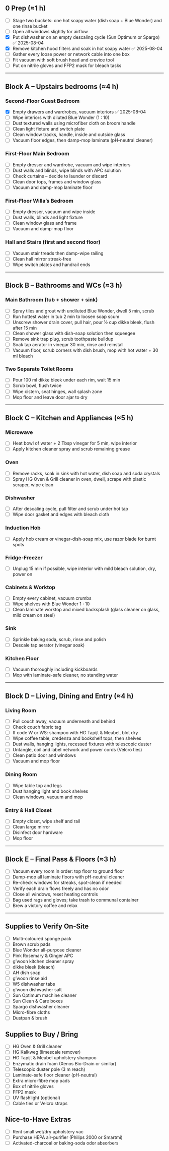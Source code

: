 ## 0 Prep (≈1 h)
- [ ] Stage two buckets: one hot soapy water (dish soap + Blue Wonder) and one rinse bucket  
- [ ] Open all windows slightly for airflow  
- [x] Put dishwasher on an empty descaling cycle (Sun Optimum or Spargo) ✅ 2025-08-04
- [x] Remove kitchen hood filters and soak in hot soapy water ✅ 2025-08-04
- [ ] Gather every loose power or network cable into one box  
- [ ] Fit vacuum with soft brush head and crevice tool  
- [ ] Put on nitrile gloves and FFP2 mask for bleach tasks  

---

## Block A – Upstairs bedrooms (≈4 h)

### Second-Floor Guest Bedroom
- [x] Empty drawers and wardrobes, vacuum interiors ✅ 2025-08-04
- [ ] Wipe interiors with diluted Blue Wonder (1 : 10)  
- [ ] Dust textured walls using microfiber cloth on broom handle  
- [ ] Clean light fixture and switch plate  
- [ ] Clean window tracks, handle, inside and outside glass  
- [ ] Vacuum floor edges, then damp-mop laminate (pH-neutral cleaner)  

### First-Floor Main Bedroom
- [ ] Empty dresser and wardrobe, vacuum and wipe interiors  
- [ ] Dust walls and blinds, wipe blinds with APC solution  
- [ ] Check curtains – decide to launder or discard  
- [ ] Clean door tops, frames and window glass  
- [ ] Vacuum and damp-mop laminate floor  

### First-Floor Willa’s Bedroom
- [ ] Empty dresser, vacuum and wipe inside  
- [ ] Dust walls, blinds and light fixture  
- [ ] Clean window glass and frame  
- [ ] Vacuum and damp-mop floor  

### Hall and Stairs (first and second floor)
- [ ] Vacuum stair treads then damp-wipe railing  
- [ ] Clean hall mirror streak-free  
- [ ] Wipe switch plates and handrail ends  

---

## Block B – Bathrooms and WCs (≈3 h)

### Main Bathroom (tub + shower + sink)
- [ ] Spray tiles and grout with undiluted Blue Wonder, dwell 5 min, scrub  
- [ ] Run hottest water in tub 2 min to loosen soap scum  
- [ ] Unscrew shower drain cover, pull hair, pour ½ cup dikke bleek, flush after 15 min  
- [ ] Clean shower glass with dish-soap solution then squeegee  
- [ ] Remove sink trap plug, scrub toothpaste buildup  
- [ ] Soak tap aerator in vinegar 30 min, rinse and reinstall  
- [ ] Vacuum floor, scrub corners with dish brush, mop with hot water + 30 ml bleach  

### Two Separate Toilet Rooms
- [ ] Pour 100 ml dikke bleek under each rim, wait 15 min  
- [ ] Scrub bowl, flush twice  
- [ ] Wipe cistern, seat hinges, wall splash zone  
- [ ] Mop floor and leave door ajar to dry  

---

## Block C – Kitchen and Appliances (≈5 h)

### Microwave
- [ ] Heat bowl of water + 2 Tbsp vinegar for 5 min, wipe interior  
- [ ] Apply kitchen cleaner spray and scrub remaining grease  

### Oven
- [ ] Remove racks, soak in sink with hot water, dish soap and soda crystals  
- [ ] Spray HG Oven & Grill cleaner in oven, dwell, scrape with plastic scraper, wipe clean  

### Dishwasher
- [ ] After descaling cycle, pull filter and scrub under hot tap  
- [ ] Wipe door gasket and edges with bleach cloth  

### Induction Hob
- [ ] Apply hob cream or vinegar-dish-soap mix, use razor blade for burnt spots  

### Fridge-Freezer
- [ ] Unplug 15 min if possible, wipe interior with mild bleach solution, dry, power on  

### Cabinets & Worktop
- [ ] Empty every cabinet, vacuum crumbs  
- [ ] Wipe shelves with Blue Wonder 1 : 10  
- [ ] Clean laminate worktop and mixed backsplash (glass cleaner on glass, mild cream on steel)  

### Sink
- [ ] Sprinkle baking soda, scrub, rinse and polish  
- [ ] Descale tap aerator (vinegar soak)  

### Kitchen Floor
- [ ] Vacuum thoroughly including kickboards  
- [ ] Mop with laminate-safe cleaner, no standing water  

---

## Block D – Living, Dining and Entry (≈4 h)

### Living Room
- [ ] Pull couch away, vacuum underneath and behind  
- [ ] Check couch fabric tag  
- [ ] If code W or WS: shampoo with HG Tapijt & Meubel, blot dry  
- [ ] Wipe coffee table, credenza and bookshelf tops, then shelves  
- [ ] Dust walls, hanging lights, recessed fixtures with telescopic duster  
- [ ] Untangle, coil and label network and power cords (Velcro ties)  
- [ ] Clean patio door and windows  
- [ ] Vacuum and mop floor  

### Dining Room
- [ ] Wipe table top and legs  
- [ ] Dust hanging light and book shelves  
- [ ] Clean windows, vacuum and mop  

### Entry & Hall Closet
- [ ] Empty closet, wipe shelf and rail  
- [ ] Clean large mirror  
- [ ] Disinfect door hardware  
- [ ] Mop floor  

---

## Block E – Final Pass & Floors (≈3 h)
- [ ] Vacuum every room in order: top floor to ground floor  
- [ ] Damp-mop all laminate floors with pH-neutral cleaner  
- [ ] Re-check windows for streaks, spot-clean if needed  
- [ ] Verify each drain flows freely and has no odor  
- [ ] Close all windows, reset heating controls  
- [ ] Bag used rags and gloves; take trash to communal container  
- [ ] Brew a victory coffee and relax  

---

## Supplies to Verify On-Site
- [ ] Multi-coloured sponge pack  
- [ ] Brown scrub pads  
- [ ] Blue Wonder all-purpose cleaner  
- [ ] Pink Rosemary & Ginger APC  
- [ ] g’woon kitchen cleaner spray  
- [ ] dikke bleek (bleach)  
- [ ] AH dish soap  
- [ ] g’woon rinse aid  
- [ ] W5 dishwasher tabs  
- [ ] g’woon dishwasher salt  
- [ ] Sun Optimum machine cleaner  
- [ ] Sun Clean & Care boxes  
- [ ] Spargo dishwasher cleaner  
- [ ] Micro-fibre cloths  
- [ ] Dustpan & brush  

## Supplies to Buy / Bring
- [ ] HG Oven & Grill cleaner  
- [ ] HG Kalkweg (limescale remover)  
- [ ] HG Tapijt & Meubel upholstery shampoo  
- [ ] Enzymatic drain foam (Xenos Bio-Drain or similar)  
- [ ] Telescopic duster pole (3 m reach)  
- [ ] Laminate-safe floor cleaner (pH-neutral)  
- [ ] Extra micro-fibre mop pads  
- [ ] Box of nitrile gloves  
- [ ] FFP2 mask  
- [ ] UV flashlight (optional)  
- [ ] Cable ties or Velcro straps  

## Nice-to-Have Extras
- [ ] Rent small wet/dry upholstery vac  
- [ ] Purchase HEPA air-purifier (Philips 2000 or Smartmi)  
- [ ] Activated-charcoal or baking-soda odor absorbers  
